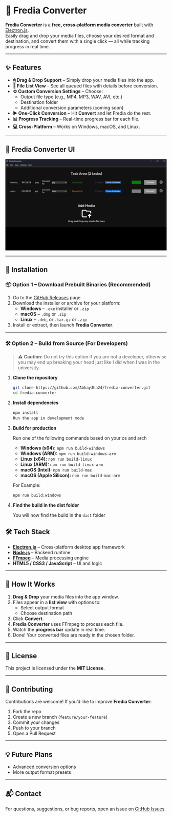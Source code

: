 # 🎵 Fredia Converter

**Fredia Converter** is a **free, cross-platform media converter** built with [Electron.js](https://www.electronjs.org/).  
Easily drag and drop your media files, choose your desired format and destination, and convert them with a single click — all while tracking progress in real time.

---

## ✨ Features

- **🖱 Drag & Drop Support** – Simply drop your media files into the app.
- **📜 File List View** – See all queued files with details before conversion.
- **⚙️ Custom Conversion Settings** – Choose:
  - Output file type (e.g., MP4, MP3, WAV, AVI, etc.)
  - Destination folder
  - Additional conversion parameters (coming soon)
- **▶ One-Click Conversion** – Hit **Convert** and let Fredia do the rest.
- **📊 Progress Tracking** – Real-time progress bar for each file.
- **💻 Cross-Platform** – Works on Windows, macOS, and Linux.

---

## 📸 Fredia Converter UI

![Fredia Converter](fredia_ui.png)

---

## 🚀 Installation

### 📦 Option 1 – Download Prebuilt Binaries (Recommended)
1. Go to the [GitHub Releases](https://github.com/yourusername/fredia-converter/releases) page.
2. Download the installer or archive for your platform:
   - **Windows** – `.exe` installer or `.zip`
   - **macOS** – `.dmg` or `.zip`
   - **Linux** – `.deb`, or `.tar.gz` or `.zip`
3. Install or extract, then launch **Fredia Converter**.

---

### 🛠 Option 2 – Build from Source (For Developers)

> ⚠️ **Caution:** Do not try this option if you are not a developer, otherwise you may end up breaking your head just like I did when I was in the university.

1. **Clone the repository**
   ```bash
   git clone https://github.com/AbhayJha24/fredia-converter.git
   cd fredia-converter
   ```

2. **Install dependencies**

    ```bash
    npm install
    Run the app in development mode
    ```

3. **Build for production**

    Run one of the following commands based on your os and arch

    - **Windows (x64):** `npm run build-windows`
    - **Windows (ARM):** `npm run build-windows-arm`
    - **Linux (x64):** `npm run build-linux`
    - **Linux (ARM):** `npm run build-linux-arm`
    - **macOS (Intel):** `npm run build-mac`
    - **macOS (Apple Silicon):** `npm run build-mac-arm`

    For Example:

    ```bash
    npm run build:windows
    ```
4. **Find the build in the dist folder**

    You will now find the build in the `dist` folder

## 🛠 Tech Stack

- **[Electron.js](https://www.electronjs.org/)** – Cross-platform desktop app framework  
- **[Node.js](https://nodejs.org/)** – Backend runtime  
- **[FFmpeg](https://ffmpeg.org/)** – Media processing engine  
- **HTML5 / CSS3 / JavaScript** – UI and logic  

---

## 📂 How It Works

1. **Drag & Drop** your media files into the app window.  
2. Files appear in a **list view** with options to:  
   - Select output format  
   - Choose destination path  
3. Click **Convert**.  
4. **Fredia Converter** uses FFmpeg to process each file.  
5. Watch the **progress bar** update in real time.  
6. Done! Your converted files are ready in the chosen folder.  

---

## 📜 License

This project is licensed under the **MIT License**.  

---

## 🤝 Contributing

Contributions are welcome! If you’d like to improve **Fredia Converter**:

1. Fork the repo  
2. Create a new branch (`feature/your-feature`)  
3. Commit your changes  
4. Push to your branch  
5. Open a Pull Request  

---

## 💡 Future Plans

- Advanced conversion options  
- More output format presets  

---

## 📬 Contact

For questions, suggestions, or bug reports, open an issue on [GitHub Issues](https://github.com/AbhayJha24/fredia-converter/issues).  
